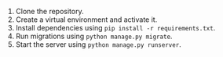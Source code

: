 1. Clone the repository.
2. Create a virtual environment and activate it.
3. Install dependencies using `pip install -r requirements.txt`.
4. Run migrations using `python manage.py migrate`.
5. Start the server using `python manage.py runserver`.
